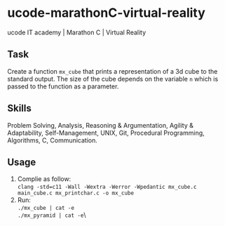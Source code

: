 # ucode-marathonC-virtual-reality
ucode IT academy | Marathon C | Virtual Reality

## Task
Create a function `mx_cube` that prints a representation of a 3d cube to the standard output. The size of the cube depends on the variable `n` which is passed to the function as a parameter.

## Skills
Problem Solving, Analysis, Reasoning & Argumentation, Agility & Adaptability, Self-Management, UNIX, Git, Procedural Programming, Algorithms, C, Communication.

## Usage
1. Complie as follow:\
`clang -std=c11 -Wall -Wextra -Werror -Wpedantic mx_cube.c main_cube.c mx_printchar.c -o mx_cube`
2. Run:\
`./mx_cube | cat -e`\
`./mx_pyramid | cat -e`\
